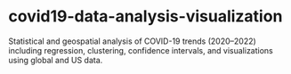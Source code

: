 # covid19-data-analysis-visualization
Statistical and geospatial analysis of COVID-19 trends (2020–2022) including regression, clustering, confidence intervals, and visualizations using global and US data.
